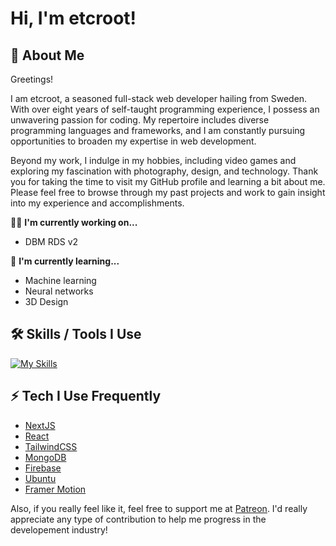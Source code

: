 # Hi, I'm etcroot! 

## 🚀 About Me
Greetings!

I am etcroot, a seasoned full-stack web developer hailing from Sweden. With over eight years of self-taught programming experience, I possess an unwavering passion for coding. My repertoire includes diverse programming languages and frameworks, and I am constantly pursuing opportunities to broaden my expertise in web development.

Beyond my work, I indulge in my hobbies, including video games and exploring my fascination with photography, design, and technology. Thank you for taking the time to visit my GitHub profile and learning a bit about me. Please feel free to browse through my past projects and work to gain insight into my experience and accomplishments.

👩‍💻 **I'm currently working on...**
- DBM RDS v2

🧠 **I'm currently learning...**
- Machine learning
- Neural networks
- 3D Design

## 🛠 Skills / Tools I Use
[![My Skills](https://skillicons.dev/icons?i=java,nodejs,rust,ae,cs,cpp,cloudflare,css,git,html,js,linux,md,mongodb,mysql,nextjs,ps,pr,prisma,react,sass,tailwind,ts,unity,wordpress,bootstrap,discord,codepen,bots,express,firebase,github,git,graphql,lua,md,sqlite,supabase,tauri,vercel,vscode,vite,webpack&theme=dark)](https://skillicons.dev)

## ⚡ Tech I Use Frequently
- [NextJS](https://nextjs.org/)
- [React](https://reactjs.org/)
- [TailwindCSS](https://tailwindcss.com/)
- [MongoDB](https://www.mongodb.com/)
- [Firebase](https://firebase.google.com/)
- [Ubuntu](https://ubuntu.com/)
- [Framer Motion](https://www.framer.com/motion/)

Also, if you really feel like it, feel free to support me at [Patreon](https://www.patreon.com/vectrlabs). 
I'd really appreciate any type of contribution to help me progress in the developement industry!
